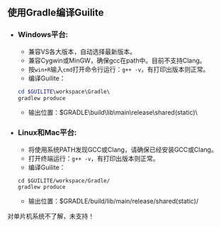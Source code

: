 ## 使用Gradle编译Guilite ###

* ### Windows平台: ###
    * 兼容VS各大版本，自动选择最新版本。
    * 兼容Cygwin或MinGW，确保gcc在path中。目前不支持Clang。
    * 按`win+R`输入`cmd`打开命令行运行：`g++ -v`，有打印出版本则正常。
    * 编译Guilite：
    ```powershell
    cd $GUILITE\workspace\Gradle\
    gradlew produce
    ```
    * 输出位置：$GRADLE\build\lib\main\release\shared(static)\
    
* ### Linux和Mac平台: ###
    * 将使用系统PATH发现GCC或Clang，请确保已经安装GCC或Clang。
    * 打开终端运行：`g++ -v`，有打印出版本则正常。
    * 编译Guilite：
    ```shell
    cd $GUILITE/workspace/Gradle/
    gradlew produce
    ```
    * 输出位置：$GRADLE/build/lib/main/release/shared(static)/
    
对单片机系统不了解，未支持！